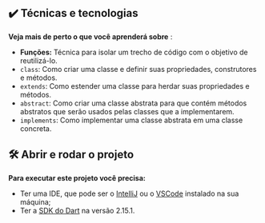 ## ✔️ Técnicas e tecnologias

**Veja mais de perto o que você aprenderá sobre** :
- **Funções:** Técnica para isolar um trecho de código com o objetivo de reutilizá-lo.
- `class`: Como criar uma classe e definir suas propriedades, construtores e métodos.
- `extends`: Como estender uma classe para herdar suas propriedades e métodos.
- `abstract`: Como criar uma classe abstrata para que contém métodos abstratos que serão usados pelas classes que a implementarem.
- `implements`: Como implementar uma classe abstrata em uma classe concreta.

## 🛠️ Abrir e rodar o projeto

**Para executar este projeto você precisa:**

- Ter uma IDE, que pode ser o  [IntelliJ](https://www.jetbrains.com/idea/download/) ou o [VSCode](https://code.visualstudio.com/) instalado na sua máquina;
- Ter a [SDK do Dart](https://dart.dev/get-dart/archive) na versão 2.15.1.
